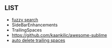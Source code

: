 ## LIST
 - [fuzzy search](https://github.com/junegunn/fzf)
 - Side​Bar​Enhancements
 - TrailingSpaces
 - https://github.com/kaankilic/awesome-sublime
 - [auto delete trailing spaces](https://blog.revathskumar.com/2012/08/sublimetext-remove-tailing-spaces-on-file-save.html)